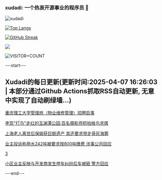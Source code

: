 ### xudadi: 一个热衷开源事业的程序员 👋

![xudadi](https://github-readme-stats-git-masterorgs-github-readme-stats-team.vercel.app/api?username=xudadi)

[![Top Langs](https://github-readme-stats.vercel.app/api/top-langs/?username=xudadi)](https://github.com/anuraghazra/github-readme-stats)

[![GitHub Streak](https://streak-stats.demolab.com?user=xudadi&locale=zh_Hans)](https://git.io/streak-stats)

![](https://raw.githubusercontent.com/xudadi/xudadi/main/assets/github-contribution-grid-snake.svg)

![VISITOR+COUNT](https://komarev.com/ghpvc/?username=xudadi&label=VISITOR+COUNT)


---start---

## Xudadi的每日更新(更新时间:2025-04-07 16:26:03 | 本部分通过Github Actions抓取RSS自动更新, 无意中实现了自动刷绿墙...)

[重庆理工大学管理岗（物业维修管理）招聘启事](https://www.gongkaoleida.com/article/2348192)

[李现"打鸟"走红的玉渊潭公园:百名摄影师抓拍候鸟求偶](https://m.163.com/news/article/JSGG2RVQ051492T3.html)

[上海老人离世后保姆获巨额遗产 其还要求带走骨灰海葬](https://m.163.com/news/article/JSA07V8J055040N3.html)

[业主投诉称用水242吨被要求按800吨缴费 涉事公司回应](https://m.163.com/news/article/JSG6QDR10514R9P4.html)

[3](https://m.163.com/touch/news/sub/domestic)

[小区业主反映与开发商发生停车纠纷后车被砸 警方回应](https://m.163.com/news/article/JSG8CVO7051492T3.html)

---end---
